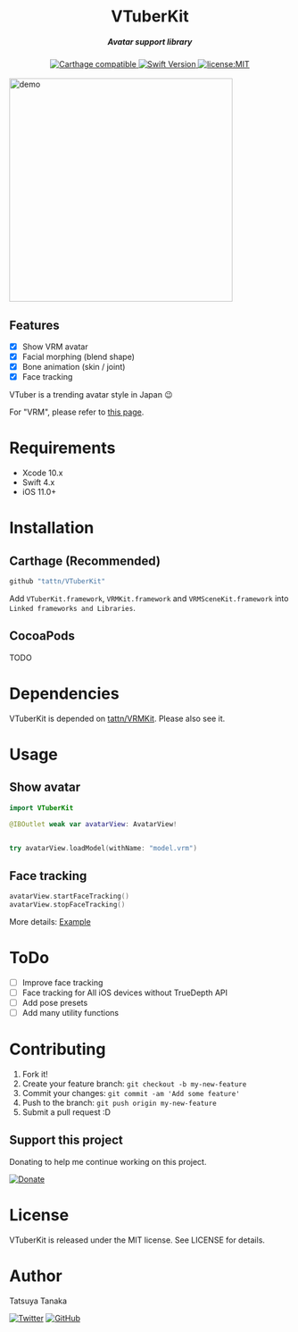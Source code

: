 <h1 align="center">VTuberKit</h1>

<h5 align="center">Avatar support library</h5>

<div align="center">
  <a href="https://github.com/Carthage/Carthage">
    <img src="https://img.shields.io/badge/Carthage-compatible-4BC51D.svg?style=flat" alt="Carthage compatible" />
  </a>
  <a href="https://developer.apple.com/swift">
    <img src="https://img.shields.io/badge/Swift-4-F16D39.svg" alt="Swift Version" />
  </a>
  <a href="./LICENSE">
    <img src="https://img.shields.io/badge/license-MIT-green.svg?style=flat-square" alt="license:MIT" />
  </a>
</div>

<br />

<img src="https://github.com/tattn/VTuberKit/raw/master/docs/demo.gif" width="400px" alt="demo" />

## Features

- [x] Show VRM avatar
- [x] Facial morphing (blend shape)
- [x] Bone animation (skin / joint)
- [x] Face tracking

VTuber is a trending avatar style in Japan :wink:

For "VRM", please refer to [this page](https://dwango.github.io/en/vrm/).

# Requirements

- Xcode 10.x
- Swift 4.x
- iOS 11.0+

# Installation

## Carthage (Recommended)

```ruby
github "tattn/VTuberKit"
```

Add `VTuberKit.framework`, `VRMKit.framework` and `VRMSceneKit.framework` into `Linked frameworks and Libraries`.

## CocoaPods

TODO

# Dependencies

VTuberKit is depended on [tattn/VRMKit](https://github.com/tattn/VRMKit). Please also see it.

# Usage

## Show avatar

```swift
import VTuberKit

@IBOutlet weak var avatarView: AvatarView!


try avatarView.loadModel(withName: "model.vrm")
```


## Face tracking

```swift
avatarView.startFaceTracking()
avatarView.stopFaceTracking()
```

More details: [Example](https://github.com/tattn/VTuberKit/blob/master/Example/ViewController.swift)


# ToDo
- [ ] Improve face tracking
- [ ] Face tracking for All iOS devices without TrueDepth API
- [ ] Add pose presets
- [ ] Add many utility functions

# Contributing

1. Fork it!
2. Create your feature branch: `git checkout -b my-new-feature`
3. Commit your changes: `git commit -am 'Add some feature'`
4. Push to the branch: `git push origin my-new-feature`
5. Submit a pull request :D

## Support this project

Donating to help me continue working on this project.

[![Donate](https://img.shields.io/badge/Donate-PayPal-green.svg)](https://paypal.me/tattn/)

# License

VTuberKit is released under the MIT license. See LICENSE for details.

# Author
Tatsuya Tanaka

<a href="https://twitter.com/tanakasan2525" target="_blank"><img alt="Twitter" src="https://img.shields.io/twitter/follow/tanakasan2525.svg?style=social&label=Follow"></a>
<a href="https://github.com/tattn" target="_blank"><img alt="GitHub" src="https://img.shields.io/github/followers/tattn.svg?style=social"></a>


